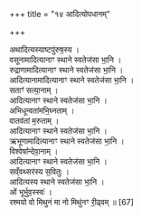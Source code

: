 +++
title = "१४ आदित्योपधानम्"

+++

अथादित्यस्याष्टपु॑रुष॒स्य ।  
वसूनामादित्यानाꣳ स्थाने स्वतेज॑सा भा॒नि ।  
रुद्राणामादित्यानाꣳ स्थाने स्वतेज॑सा भा॒नि ।  
आदित्यानामादित्यानाꣳ स्थाने स्वतेज॑सा भा॒नि ।  
सताꣳ॑ सत्या॒नाम् ।  
आदित्यानाꣳ स्थाने स्वतेज॑सा भा॒नि ।  
अभिधून्वता॑मभि॒घ्नताम् ।  
वातव॑तां म॒रुताम् ।  
आदित्यानाꣳ स्थाने स्वतेज॑सा भा॒नि ।  
ऋभूणामादित्यानाꣳ स्थाने स्वतेज॑सा भा॒नि ।  
विश्वेषा᳚न्देवा॒नाम् ।  
आदित्यानाꣳ स्थाने स्वतेज॑सा भा॒नि ।  
सव्ँवथ्सर॑स्य स॒वितुः ।  
आदित्यस्य स्थाने स्वतेज॑सा भा॒नि ।  
ओं भूर्भुव॒स्स्वः॑ ।  
रश्मयो वो मिथुनं मा नो मिथु॑नꣳ री॒ढ्वम् ॥ [67]

